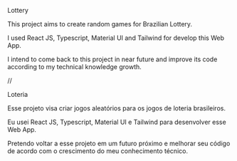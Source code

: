 Lottery 

This project aims to create random games for Brazilian Lottery.

I used React JS, Typescript, Material UI and Tailwind for develop this Web App.

I intend to come back to this project in near future and improve its code according to my technical 
knowledge growth.

//

Loteria 

Esse projeto visa criar jogos aleatórios para os jogos de loteria brasileiros.

Eu usei React JS, Typescript, Material UI e Tailwind para desenvolver esse Web App.

Pretendo voltar a esse projeto em um futuro próximo e melhorar seu código de acordo com o crescimento do meu conhecimento técnico.

